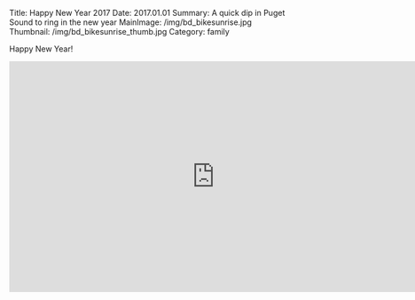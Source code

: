 Title: Happy New Year 2017
Date: 2017.01.01
Summary: A quick dip in Puget Sound to ring in the new year
MainImage: /img/bd_bikesunrise.jpg
Thumbnail: /img/bd_bikesunrise_thumb.jpg
Category: family

Happy New Year!

<p>
<iframe width="740" height="416" src="https://www.youtube.com/embed/Ru6i86WaA80?rel=0" frameborder="0" allow="accelerometer; autoplay; encrypted-media; gyroscope; picture-in-picture" allowfullscreen></iframe>
</p>
